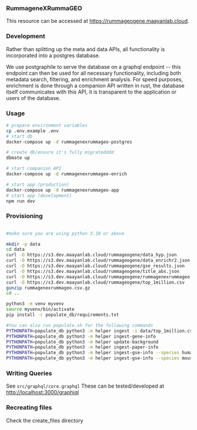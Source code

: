 ### RummageneXRummaGEO
This resource can be accessed at https://rummageogene.maayanlab.cloud. 

### Development
Rather than splitting up the meta and data APIs, all functionality is incorporated into a postgres database.

We use postgraphile to serve the database on a graphql endpoint -- this endpoint can then be used for all necessary functionality, including both metadata search, filtering, and enrichment analysis. For speed purposes, enrichment is done through a companion API written in rust, the database itself communicates with this API, it is transparent to the application or users of the database.



### Usage
```bash
# prepare environment variables
cp .env.example .env
# start db
docker-compose up -d rummagenexrummageo-postgres

# create db/ensure it's fully migratedddd
dbmate up

# start companion API
docker-compose up -d rummagenexrummageo-enrich

# start app (production)
docker-compose up -d rummagenexrummageo-app
# start app (development)
npm run dev
```

### Provisioning
```bash

#make sure you are using python 3.10 or above

mkdir -p data
cd data
curl -O https://s3.dev.maayanlab.cloud/rummageogene/data_hyp.json
curl -O https://s3.dev.maayanlab.cloud/rummageogene/data_enrichr2.json
curl -O https://s3.dev.maayanlab.cloud/rummageogene/gse_results.json
curl -O https://s3.dev.maayanlab.cloud/rummageogene/title_abs.json
curl -O https://s3.dev.maayanlab.cloud/rummageogene/rummagenexrummageo.csv.gz
curl -O https://s3.dev.maayanlab.cloud/rummageogene/top_1million.csv
gunzip rummagenexrummageo.csv.gz
cd ..

python3 -m venv myvenv
source myvenv/bin/activate
pip install -r populate_db/requirements.txt

#You can also run populate.sh for the following commands
PYTHONPATH=populate_db python3 -m helper ingest -i data/top_1million.csv
PYTHONPATH=populate_db python3 -m helper ingest-gene-info
PYTHONPATH=populate_db python3 -m helper update-background
PYTHONPATH=populate_db python3 -m helper ingest-paper-info
PYTHONPATH=populate_db python3 -m helper ingest-gse-info --species human
PYTHONPATH=populate_db python3 -m helper ingest-gse-info --species mouse


```

### Writing Queries
See `src/graphql/core.graphql`
These can be tested/developed at <http://localhost:3000/graphiql>

### Recreating files
Check the create_files directory